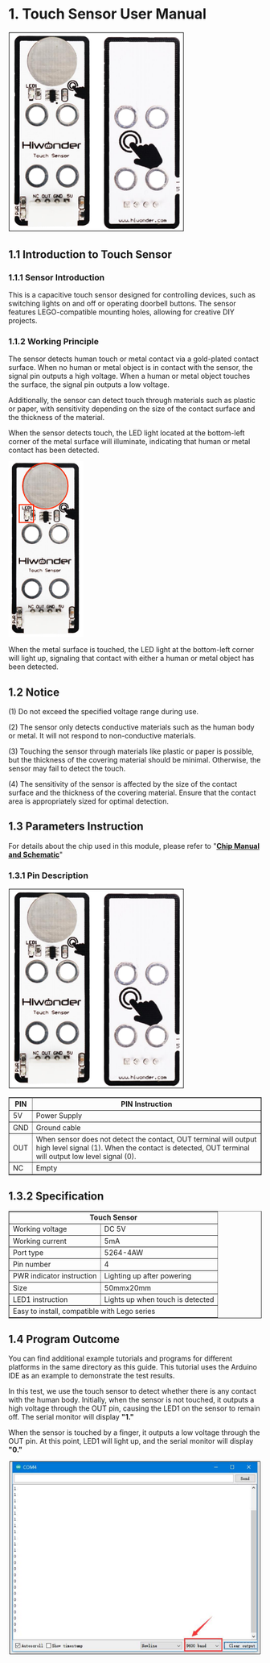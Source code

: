 # 1. Touch Sensor User Manual

<img src="../_static/media/chapter_1/image2.png" class="common_img" style="width:350px;"/>

## 1.1 Introduction to Touch Sensor

### 1.1.1 Sensor Introduction

This is a capacitive touch sensor designed for controlling devices, such as switching lights on and off or operating doorbell buttons. The sensor features LEGO-compatible mounting holes, allowing for creative DIY projects.

### 1.1.2 Working Principle

The sensor detects human touch or metal contact via a gold-plated contact surface. When no human or metal object is in contact with the sensor, the signal pin outputs a high voltage. When a human or metal object touches the surface, the signal pin outputs a low voltage.

Additionally, the sensor can detect touch through materials such as plastic or paper, with sensitivity depending on the size of the contact surface and the thickness of the material.

When the sensor detects touch, the LED light located at the bottom-left corner of the metal surface will illuminate, indicating that human or metal contact has been detected.

<img src="../_static/media/chapter_1/image3.png" class="common_img" style="width:150px;"/>

When the metal surface is touched, the LED light at the bottom-left corner will light up, signaling that contact with either a human or metal object has been detected.

## 1.2 Notice

(1) Do not exceed the specified voltage range during use.

(2) The sensor only detects conductive materials such as the human body or metal. It will not respond to non-conductive materials.

(3) Touching the sensor through materials like plastic or paper is possible, but the thickness of the covering material should be minimal. Otherwise, the sensor may fail to detect the touch.

(4) The sensitivity of the sensor is affected by the size of the contact surface and the thickness of the covering material. Ensure that the contact area is appropriately sized for optimal detection.

## 1.3 Parameters Instruction

For details about the chip used in this module, please refer to "**[Chip Manual and Schematic](../_static/source_code/Chip_User_Manual_Schematic.zip)**"

### 1.3.1 Pin Description

<img src="../_static/media/chapter_1/image2.png" class="common_img" style="width:350px;" />

<table class="docutils-nobg" border="1">
  <thead>
    <tr>
      <th>PIN</th>
      <th>PIN Instruction</th>
    </tr>
  </thead>
  <tbody>
    <tr>
      <td>5V</td>
      <td>Power Supply</td>
    </tr>
    <tr>
      <td>GND</td>
      <td>Ground cable</td>
    </tr>
    <tr>
      <td>OUT</td>
      <td>When sensor does not detect the contact, OUT terminal will output high level signal (1). When the contact is detected, OUT terminal will output low level signal (0).</td>
    </tr>
    <tr>
      <td>NC</td>
      <td>Empty</td>
    </tr>
  </tbody>
</table>

## 1.3.2 Specification

<table class="docutils-nobg" border="1">
  <tr>
    <td colspan="2" style="text-align: center;"><b>Touch Sensor</b></td>
  </tr>
  <tr>
    <td>Working voltage</td>
    <td>DC 5V</td>
  </tr>
  <tr>
    <td>Working current</td>
    <td>5mA</td>
  </tr>
  <tr>
    <td>Port type</td>
    <td>5264-4AW</td>
  </tr>
  <tr>
    <td>Pin number</td>
    <td>4</td>
  </tr>
  <tr>
    <td>PWR indicator instruction</td>
    <td>Lighting up after powering</td>
  </tr>
  <tr>
    <td>Size</td>
    <td>50mmx20mm</td>
  </tr>
  <tr>
    <td>LED1 instruction</td>
    <td>Lights up when touch is detected</td>
  </tr>
  <tr>
    <td colspan="2">Easy to install, compatible with Lego series</td>
  </tr>
</table>

## 1.4 Program Outcome

You can find additional example tutorials and programs for different platforms in the same directory as this guide. This tutorial uses the Arduino IDE as an example to demonstrate the test results.

In this test, we use the touch sensor to detect whether there is any contact with the human body. Initially, when the sensor is not touched, it outputs a high voltage through the OUT pin, causing the LED1 on the sensor to remain off. The serial monitor will display **"1."**

When the sensor is touched by a finger, it outputs a low voltage through the OUT pin. At this point, LED1 will light up, and the serial monitor will display **"0."**

<img src="../_static/media/chapter_1/image4.png" class="common_img" />
